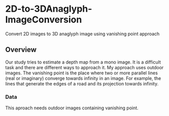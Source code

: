 # 2D-to-3DAnaglyph-ImageConversion
Convert 2D images to 3D anaglyph image using vanishing point approach

## Overview

Our study tries to estimate a depth map from a mono image.  It is a difficult task and there are different ways to approach it.
My approach uses outdoor images. The vanishing point is the place where two or more parallel lines (real or imaginary) converge towards infinity in an image.  For example, the lines that generate the edges of a road and its projection towards infinity.
### Data

This aproach needs outdoor images containing vanishing point.
